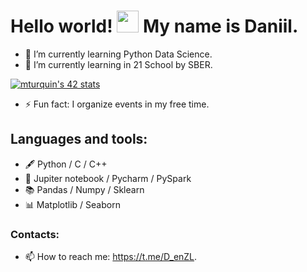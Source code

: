 # Hello world! <img src=https://user-images.githubusercontent.com/1303154/88677602-1635ba80-d120-11ea-84d8-d263ba5fc3c0.gif width="35"> My name is Daniil. 

- 🌱 I’m currently learning Python Data Science.
- 🌱 I’m currently learning in 21 School by SBER. 

[![mturquin's 42 stats](https://badge42.vercel.app/api/v2/cl6kuhy4x00060gl5m1kdhe11/stats?cursusId=21&coalitionId=101)](https://github.com/JaeSeoKim/badge42)

- ⚡ Fun fact: I organize events in my free time.

## Languages and tools:
- 🖋 Python / C / C++
- 📒 Jupiter notebook / Pycharm / PySpark
- 📚 Pandas / Numpy / Sklearn 
- 📊 Matplotlib / Seaborn

### Contacts:
- 📫 How to reach me: https://t.me/D_enZL.

<!-- 
Here are some ideas to get you started:

- 🔭 I’m currently working on ...
- 🌱 I’m currently learning ...
- 👯 I’m looking to collaborate on ...
- 🤔 I’m looking for help with ...
- 💬 Ask me about ...
- 📫 How to reach me: ...
- 😄 Pronouns: ...
- ⚡ Fun fact: ...

[![mturquin's 42 stats](https://badge42.vercel.app/api/v2/cl1mc7bhg006309kzftm5w40f/stats?cursusId=21&coalitionId=102)](https://github.com/JaeSeoKim/badge42)-->

<!-- 
<img src="https://simpleicons.org/icons/c.svg" width="50px" alt="C" align="left">
<img src="https://simpleicons.org/icons/cplusplus.svg?color=blue" width="55px" alt="C++"></a>
<img src="https://www.python.org/static/community_logos/python-logo.png" width="200px" alt="python"></a> -->
